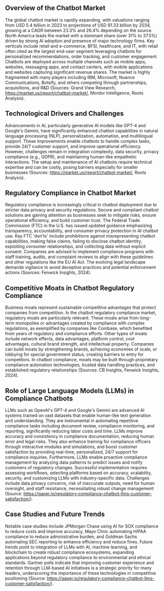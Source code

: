 ## Overview of the Chatbot Market
The global chatbot market is rapidly expanding, with valuations ranging from USD 5.4 billion in 2023 to projections of USD 91.33 billion by 2034, growing at a CAGR between 23.3% and 26.4% depending on the source. North America leads the market with a dominant share (over 31% to 37.5%) driven by strong AI adoption and presence of major technology firms. Key verticals include retail and e-commerce, BFSI, healthcare, and IT, with retail often cited as the largest end-user segment leveraging chatbots for personalized recommendations, order tracking, and customer engagement. Chatbots are deployed across multiple channels such as mobile apps, websites, messaging apps, and contact centers, with mobile applications and websites capturing significant revenue shares. The market is highly fragmented with many players including IBM, Microsoft, Nuance Communications, Botsify, and others competing through partnerships, acquisitions, and R&D (Sources: Grand View Research, https://market.us/report/chatbot-market/, Mordor Intelligence, Roots Analysis).

## Technological Drivers and Challenges
Advancements in AI, particularly generative AI models like GPT-4 and Google's Gemini, have significantly enhanced chatbot capabilities in natural language processing (NLP), personalization, automation, and multilingual support. These improvements enable chatbots to handle complex tasks, provide 24/7 customer support, and improve operational efficiency. However, challenges remain in integration complexity, data security, privacy compliance (e.g., GDPR), and maintaining human-like empathetic interactions. The setup and maintenance of AI chatbots require technical expertise and can be costly, posing barriers especially for smaller businesses (Sources: https://market.us/report/chatbot-market/, Roots Analysis).

## Regulatory Compliance in Chatbot Market
Regulatory compliance is increasingly critical in chatbot deployment due to stricter data privacy and security regulations. Secure and compliant chatbot solutions are gaining attention as businesses seek to mitigate risks, ensure operational efficiency, and build customer trust. The Federal Trade Commission (FTC) in the U.S. has issued updated guidance emphasizing transparency, accountability, and consumer privacy protection in AI chatbot use. Key FTC 'don’ts' include prohibitions against misrepresenting chatbot capabilities, making false claims, failing to disclose chatbot identity, exploiting consumer relationships, and collecting data without explicit consent. Companies are advised to implement compliance programs with staff training, audits, and complaint reviews to align with these guidelines and other regulations like the EU AI Act. The evolving legal landscape demands vigilance to avoid deceptive practices and potential enforcement actions (Sources: Fenwick Insights, 2024).

## Competitive Moats in Chatbot Regulatory Compliance
Business moats represent sustainable competitive advantages that protect companies from competition. In the chatbot regulatory compliance market, regulatory moats are particularly relevant. These moats arise from long-term monopolies or advantages created by compliance with complex regulations, as exemplified by companies like Coinbase, which benefited from years of regulatory and compliance efforts. Other types of moats include network effects, data advantages, platform control, cost advantages, cultural brand strength, and intellectual property. Companies can build moats by strengthening brands, achieving economies of scale, or lobbying for special government status, creating barriers to entry for competitors. In chatbot compliance, moats may be built through proprietary compliance automation technologies, trusted data handling practices, and established regulatory relationships (Sources: CB Insights, Fenwick Insights, 2024).

## Role of Large Language Models (LLMs) in Compliance Chatbots
LLMs such as OpenAI's GPT-4 and Google's Gemini are advanced AI systems trained on vast datasets that enable human-like text generation and understanding. They are instrumental in automating repetitive compliance tasks including document review, compliance monitoring, and reporting, significantly reducing labor costs and time. LLMs improve accuracy and consistency in compliance documentation, reducing human error and legal risks. They also enhance training for compliance officers through interactive modules and simulations, and boost customer satisfaction by providing real-time, personalized, 24/7 support for compliance inquiries. Furthermore, LLMs enable proactive compliance management by analyzing data patterns to predict issues and notify customers of regulatory changes. Successful implementation requires assessing workflows, selecting platforms based on accuracy, scalability, security, and customizing LLMs with industry-specific data. Challenges include data privacy concerns, risk of inaccurate outputs, need for human oversight, and staff resistance, necessitating robust change management (Source: https://gaper.io/regulatory-compliance-chatbot-llms-customer-satisfaction/).

## Case Studies and Future Trends
Notable case studies include JPMorgan Chase using AI for SOX compliance to reduce costs and improve accuracy, Mayo Clinic automating HIPAA compliance to reduce administrative burden, and Goldman Sachs automating SEC reporting to enhance efficiency and reduce fines. Future trends point to integration of LLMs with AI, machine learning, and blockchain to create robust compliance ecosystems, expanding applications beyond regulatory compliance to environmental and ethical standards. Gartner polls indicate that improving customer experience and retention through LLM-based AI initiatives is a strategic priority for many leaders, underscoring the importance of these technologies in competitive positioning (Source: https://gaper.io/regulatory-compliance-chatbot-llms-customer-satisfaction/).
